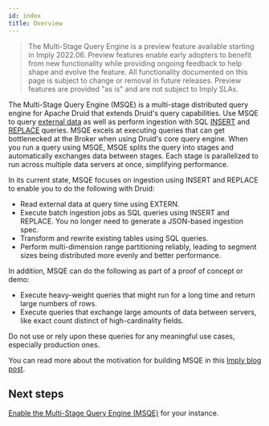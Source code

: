 ```yaml
---
id: index
title: Overview
---
```


> The Multi-Stage Query Engine is a preview feature available starting in Imply 2022.06. Preview features enable early adopters to benefit from new functionality while providing ongoing feedback to help shape and evolve the feature. All functionality documented on this page is subject to change or removal in future releases. Preview features are provided "as is" and are not subject to Imply SLAs.

The Multi-Stage Query Engine (MSQE) is a multi-stage distributed query engine for Apache Druid that extends Druid's query capabilities. Use MSQE to query [external data](./msqe-sql-syntax.md#extern) as well as perform ingestion with SQL [INSERT](./msqe-sql-syntax.md#insert) and [REPLACE](./msqe-sql-syntax.md#replace) queries. MSQE excels at executing queries that can get bottlenecked at the Broker when using Druid's core query engine. When you run a query using MSQE, MSQE splits the query into stages and automatically exchanges data between stages. Each stage is parallelized to run across multiple data servers at once, simplifying performance.

In its current state, MSQE focuses on ingestion using INSERT and REPLACE to enable you to do the following with Druid:

- Read external data at query time using EXTERN.
- Execute batch ingestion jobs as SQL queries using INSERT and REPLACE. You no longer need to generate a JSON-based ingestion spec.
- Transform and rewrite existing tables using SQL queries.
- Perform multi-dimension range partitioning reliably, leading to segment sizes being distributed more evenly and better performance.

In addition, MSQE can do the following as part of a proof of concept or demo: 

- Execute heavy-weight queries that might run for a long time and return large numbers of rows.
- Execute queries that exchange large amounts of data between servers, like exact count distinct of high-cardinality fields.

Do not use or rely upon these queries for any meaningful use cases, especially production ones.

You can read more about the motivation for building MSQE in this [Imply blog post](https://imply.io/blog/a-new-shape-for-apache-druid/).

## Next steps

[Enable the Multi-Stage Query Engine (MSQE)](./msqe-setup.md) for your instance.

<!-- When the MSQE docs are unhidden for OSS, they'll be in the following order and location for the duration of the previews:

docs:

    "Getting started"
      ....

    "Tutorials"
      ...

    "Multi-stage query": [
      "multi-stage-query/index",
      "multi-stage-query/msqe-setup",
      "multi-stage-query/msqe-quickstart",
      "multi-stage-query/msqe-sql-syntax",
      "multi-stage-query/msqe-api",
      "multi-stage-query/msqe-advanced",  
      "multi-stage-query/msqe-reference",
      "multi-stage-query/msqe-release"
    ],

The URLs for these are

Overview page
http://localhost:3000/docs/multi-stage-query/

Enable the extension
http://localhost:3000/docs/multi-stage-query/msqe-setup.html

Quickstart for creating/running queries
http://localhost:3000/docs/multi-stage-query/msqe-quickstart.html

Security and performance
http://localhost:3000/docs/multi-stage-query/msqe-advanced.html

Error codes, report fields, etc
http://localhost:3000/docs/multi-stage-query/msqe-reference.html

Release notes and known limitations
http://localhost:3000/docs/multi-stage-query/msqe-release.html
--> 
